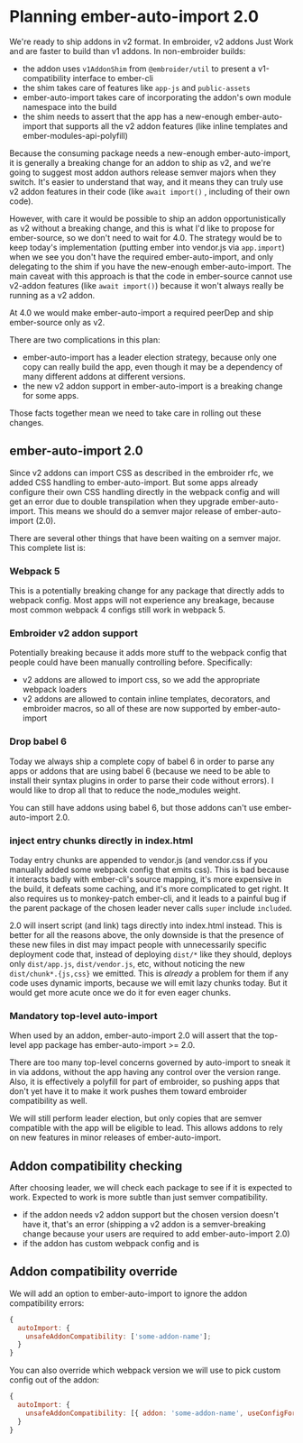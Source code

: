 # Planning ember-auto-import 2.0

We're ready to ship addons in v2 format. In embroider, v2 addons Just Work and are faster to build than v1 addons. In non-embroider builds:

- the addon uses `v1AddonShim` from `@embroider/util` to present a v1-compatibility interface to ember-cli
- the shim takes care of features like `app-js` and `public-assets`
- ember-auto-import takes care of incorporating the addon's own module namespace into the build
- the shim needs to assert that the app has a new-enough ember-auto-import that supports all the v2 addon features (like inline templates and ember-modules-api-polyfill)

Because the consuming package needs a new-enough ember-auto-import, it is generally a breaking change for an addon to ship as v2, and we're going to suggest most addon authors release semver majors when they switch. It's easier to understand that way, and it means they can truly use v2 addon features in their code (like `await import()` , including of their own code).

However, with care it would be possible to ship an addon opportunistically as v2 without a breaking change, and this is what I'd like to propose for ember-source, so we don't need to wait for 4.0. The strategy would be to keep today's implementation (putting ember into vendor.js via `app.import`) when we see you don't have the required ember-auto-import, and only delegating to the shim if you have the new-enough ember-auto-import. The main caveat with this approach is that the code in ember-source cannot use v2-addon features (like `await import()`) because it won't always really be running as a v2 addon.

At 4.0 we would make ember-auto-import a required peerDep and ship ember-source only as v2.

There are two complications in this plan:

- ember-auto-import has a leader election strategy, because only one copy can really build the app, even though it may be a dependency of many different addons at different versions.
- the new v2 addon support in ember-auto-import is a breaking change for some apps.

Those facts together mean we need to take care in rolling out these changes.

## ember-auto-import 2.0

Since v2 addons can import CSS as described in the embroider rfc, we added CSS handling to ember-auto-import. But some apps already configure their own CSS handling directly in the webpack config and will get an error due to double transpilation when they upgrade ember-auto-import. This means we should do a semver major release of ember-auto-import (2.0).

There are several other things that have been waiting on a semver major. This complete list is:

### Webpack 5

This is a potentially breaking change for any package that directly adds to webpack config. Most apps will not experience any breakage, because most common webpack 4 configs still work in webpack 5.

### Embroider v2 addon support

Potentially breaking because it adds more stuff to the webpack config that people could have been manually controlling before. Specifically:

- v2 addons are allowed to import css, so we add the appropriate webpack loaders
- v2 addons are allowed to contain inline templates, decorators, and embroider macros, so all of these are now supported by ember-auto-import

### Drop babel 6

Today we always ship a complete copy of babel 6 in order to parse any apps or addons that are using babel 6 (because we need to be able to install their syntax plugins in order to parse their code without errors). I would like to drop all that to reduce the node_modules weight.

You can still have addons using babel 6, but those addons can't use ember-auto-import 2.0.

### inject entry chunks directly in index.html

Today entry chunks are appended to vendor.js (and vendor.css if you manually added some webpack config that emits css). This is bad because it interacts badly with ember-cli's source mapping, it's more expensive in the build, it defeats some caching, and it's more complicated to get right. It also requires us to monkey-patch ember-cli, and it leads to a painful bug if the parent package of the chosen leader never calls `super` include `included`.

2.0 will insert script (and link) tags directly into index.html instead. This is better for all the reasons above, the only downside is that the presence of these new files in dist may impact people with unnecessarily specific deployment code that, instead of deploying `dist/*` like they should, deploys only `dist/app.js`, `dist/vendor.js`, etc, without noticing the new `dist/chunk*.{js,css}` we emitted. This is _already_ a problem for them if any code uses dynamic imports, because we will emit lazy chunks today. But it would get more acute once we do it for even eager chunks.

### Mandatory top-level auto-import

When used by an addon, ember-auto-import 2.0 will assert that the top-level app package has ember-auto-import >= 2.0.

There are too many top-level concerns governed by auto-import to sneak it in via addons, without the app having any control over the version range. Also, it is effectively a polyfill for part of embroider, so pushing apps that don't yet have it to make it work pushes them toward embroider compatibility as well.

We will still perform leader election, but only copies that are semver compatible with the app will be eligible to lead. This allows addons to rely on new features in minor releases of ember-auto-import.

## Addon compatibility checking

After choosing leader, we will check each package to see if it is expected to work. Expected to work is more subtle than just semver compatibility.

- if the addon needs v2 addon support but the chosen version doesn't have it, that's an error (shipping a v2 addon is a semver-breaking change because your users are required to add ember-auto-import 2.0)
- if the addon has custom webpack config and is

## Addon compatibility override

We will add an option to ember-auto-import to ignore the addon compatibility errors:

```js
{
  autoImport: {
    unsafeAddonCompatibility: ['some-addon-name'];
  }
}
```

You can also override which webpack version we will use to pick custom config out of the addon:

```js
{
  autoImport: {
    unsafeAddonCompatibility: [{ addon: 'some-addon-name', useConfigForWebpack: '4' }];
  }
}
```
